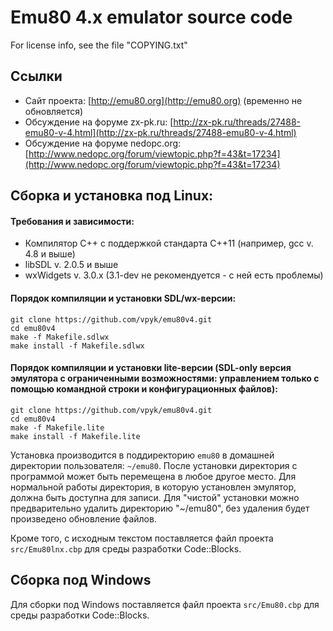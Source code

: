 # Emu80 4.x emulator source code

For license info, see the file "COPYING.txt"

## Ссылки
* Сайт проекта: [http://emu80.org](http://emu80.org) (временно не обновляется)
* Обсуждение на форуме zx-pk.ru: [http://zx-pk.ru/threads/27488-emu80-v-4.html](http://zx-pk.ru/threads/27488-emu80-v-4.html)
* Обсуждение на форуме nedopc.org: [http://www.nedopc.org/forum/viewtopic.php?f=43&t=17234](http://www.nedopc.org/forum/viewtopic.php?f=43&t=17234)

## Сборка и установка под Linux:

#### Требования и зависимости:
* Компилятор C++ с поддержкой стандарта С++11 (например, gсс v. 4.8 и выше)
* libSDL v. 2.0.5 и выше
* wxWidgets v. 3.0.x (3.1-dev не рекомендуется - с ней есть проблемы)

#### Порядок компиляции и установки SDL/wx-версии:
    git clone https://github.com/vpyk/emu80v4.git
    cd emu80v4    
    make -f Makefile.sdlwx
    make install -f Makefile.sdlwx

#### Порядок компиляции и установки lite-версии (SDL-only версия эмулятора с ограниченными возможностями: управлением только с помощью командной строки и конфигурационных файлов):
    git clone https://github.com/vpyk/emu80v4.git
    cd emu80v4    
    make -f Makefile.lite
    make install -f Makefile.lite

Установка производится в поддиректорию `emu80` в домашней директории пользователя: `~/emu80`.
После установки директория с программой может быть перемещена в любое другое место.
Для нормальной работы директория, в которую установлен эмулятор, должна быть доступна для записи.
Для "чистой" установки можно предварительно удалить директорию "~/emu80", без удаления будет произведено обновление файлов.

Кроме того, с исходным текстом поставляется файл проекта `src/Emu80lnx.cbp` для среды разработки Code::Blocks.

## Сборка под Windows

Для сборки под Windows поставляется файл проекта `src/Emu80.cbp` для среды разработки Code::Blocks.

